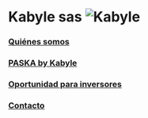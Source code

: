 # Kabyle sas ![Kabyle](https://cdn.rawgit.com/kabyleuy/kabyle/master/.github/KabYle-SF.png)
 

### [Quiénes somos](./QuienesSomos.md)
 
 
 
### [PASKA by Kabyle](./Paska.md)
 
 
 
### [Oportunidad para inversores](./Oportunidad.md)
 
  
 
### [Contacto](./Contacto.md)
 




